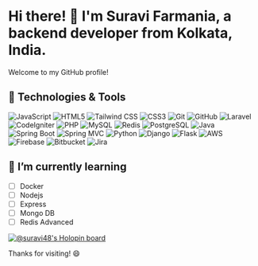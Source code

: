 # Hi there! 👋 I'm Suravi Farmania, a backend developer from Kolkata, India.

Welcome to my GitHub profile!

## 🔧 Technologies & Tools
![JavaScript](https://img.shields.io/badge/-JavaScript-F7DF1E?logo=javascript&logoColor=black&style=flat)
![HTML5](https://img.shields.io/badge/-HTML5-E34F26?logo=html5&logoColor=white&style=flat)
![Tailwind CSS](https://img.shields.io/badge/-Tailwind%20CSS-38B2AC?logo=tailwind-css&logoColor=white&style=flat)
![CSS3](https://img.shields.io/badge/-CSS3-1572B6?logo=css3&logoColor=white&style=flat)
![Git](https://img.shields.io/badge/-Git-F05032?logo=git&logoColor=white&style=flat)
![GitHub](https://img.shields.io/badge/-GitHub-181717?logo=github&logoColor=white&style=flat)
![Laravel](https://img.shields.io/badge/-Laravel-FF2D20?logo=laravel&logoColor=white&style=flat)
![CodeIgniter](https://img.shields.io/badge/-CodeIgniter-EF4223?logo=codeigniter&logoColor=white&style=flat)
![PHP](https://img.shields.io/badge/-PHP-777BB4?logo=php&logoColor=white&style=flat)
![MySQL](https://img.shields.io/badge/-MySQL-4479A1?logo=mysql&logoColor=white&style=flat)
![Redis](https://img.shields.io/badge/-Redis-DC382D?logo=redis&logoColor=white&style=flat)
![PostgreSQL](https://img.shields.io/badge/-PostgreSQL-336791?logo=postgresql&logoColor=white&style=flat)
![Java](https://img.shields.io/badge/-Java-007396?logo=java&logoColor=white&style=flat)
![Spring Boot](https://img.shields.io/badge/-Spring%20Boot-6DB33F?logo=spring&logoColor=white&style=flat)
![Spring MVC](https://img.shields.io/badge/-Spring%20MVC-6DB33F?logo=spring&logoColor=white&style=flat)
![Python](https://img.shields.io/badge/-Python-3776AB?logo=python&logoColor=white&style=flat)
![Django](https://img.shields.io/badge/-Django-092E20?logo=django&logoColor=white&style=flat)
![Flask](https://img.shields.io/badge/-Flask-000000?logo=flask&logoColor=white&style=flat)
![AWS](https://img.shields.io/badge/-AWS-232F3E?logo=amazon-aws&logoColor=white&style=flat)
![Firebase](https://img.shields.io/badge/-Firebase-FFCA28?logo=firebase&logoColor=black&style=flat)
![Bitbucket](https://img.shields.io/badge/-Bitbucket-0052CC?logo=bitbucket&logoColor=white&style=flat)
![Jira](https://img.shields.io/badge/-Jira-0052CC?logo=jira&logoColor=white&style=flat)

## 🌱 I’m currently learning
- [ ] Docker
- [ ] Nodejs
- [ ] Express
- [ ] Mongo DB
- [ ] Redis Advanced

[![@suravi48's Holopin board](https://holopin.io/api/user/board?user=suravi48)](https://holopin.io/@suravi48)

Thanks for visiting! 😄

<!---
suravi-farmania/suravi-farmania is a ✨ special ✨ repository because its `README.md` (this file) appears on your GitHub profile.
You can click the Preview link to take a look at your changes.
--->
